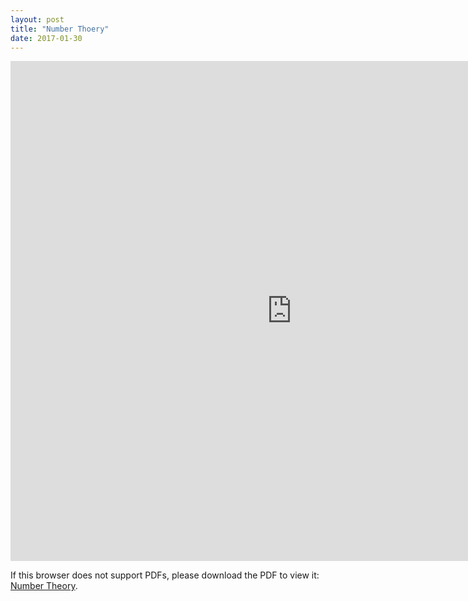 ```yaml
---
layout: post
title: "Number Thoery"
date: 2017-01-30
---
```

<iframe width='900' height='800' src='https://williamchuang.github.io/files/01302017.pdf' frameborder='0' allowfullscreen></iframe>


<p>If this browser does not support PDFs, please download the PDF to view it: <a href="https://williamchuang.github.io/files/01302017.pdf" target="_blank">Number Theory</a>.</p>
